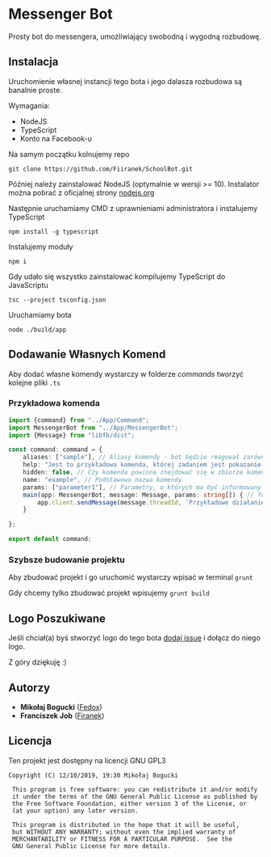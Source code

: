 # Messenger Bot

Prosty bot do messengera, umożliwiający swobodną i wygodną rozbudowę.

## Instalacja

Uruchomienie własnej instancji tego bota i jego dalasza rozbudowa są banalnie proste.

Wymagania:
* NodeJS
* TypeScript
* Konto na Facebook-u
 
Na samym początku kolnujemy repo
```
git clone https://github.com/Fiiranek/SchoolBot.git
```
Później należy zainstalować NodeJS (optymalnie w wersji >= 10). Instalator można pobrać z oficjalnej strony [nodejs.org](https://nodejs.org/en/)

Następnie uruchamiamy CMD z uprawnieniami administratora i instalujemy TypeScript
```
npm install -g typescript
```
Instalujemy moduły
```
npm i
```

Gdy udało się wszystko zainstalować kompilujemy TypeScript do JavaScriptu
```
tsc --project tsconfig.json
```
Uruchamiamy bota
```
node ./build/app
```

## Dodawanie Własnych Komend
Aby dodać własne komendy wystarczy w folderze *commands* tworzyć kolejne pliki `.ts`

### Przykładowa komenda
```typescript
import {command} from "../App/Command";
import MessengerBot from "../App/MessengerBot";
import {Message} from "libfb/dist";

const command: command = {
    aliases: ["sample"], // Aliasy komendy - bot będzie reagował zarówno na name jak i na aliasy
    help: "Jest to przykładowa komenda, której zadaniem jest pokazanie jak mają być zbudowane komendy", // Pomoc dotycząca komendy wyświetlana przez komendę help
    hidden: false, // Czy komenda powinna znajdować się w zbiorze komend wyświetlanych przez help
    name: "example", // Podstawowa nazwa komendy
    params: ["parameter1"], // Parametry, o których ma być informowany użytkownik
    main(app: MessengerBot, message: Message, params: string[]) { // funkcja komendy
        app.client.sendMessage(message.threadId, `Przykładowe działanie - odsyłam ID rozmowy, na której wysłano wiadomośc oraz parametr: ${params[0]}`);
    }

};

export default command;
```
### Szybsze budowanie projektu
Aby zbudować projekt i go uruchomić wystarczy wpisać w terminal `grunt`

Gdy chcemy tylko zbudować projekt wpisujemy `grunt build`

## Logo Poszukiwane
Jeśli chciał(a) byś stworzyć logo do tego bota [dodaj issue](https://bitbucket.org/fedox8/messengerbot-pl/issues/new) i dołącz do niego logo.

Z góry dziękuję :)

## Autorzy

* **Mikołaj Bogucki** ([Fedox](https://fedox.pl))
* **Franciszek Job** ([Firanek](https://firanek.tech/))

## Licencja
Ten projekt jest dostępny na licencji GNU GPL3

```
Copyright (C) 12/10/2019, 19:30 Mikołaj Bogucki

 This program is free software: you can redistribute it and/or modify
 it under the terms of the GNU General Public License as published by
 the Free Software Foundation, either version 3 of the License, or
 (at your option) any later version.

 This program is distributed in the hope that it will be useful,
 but WITHOUT ANY WARRANTY; without even the implied warranty of
 MERCHANTABILITY or FITNESS FOR A PARTICULAR PURPOSE.  See the
 GNU General Public License for more details.
```
